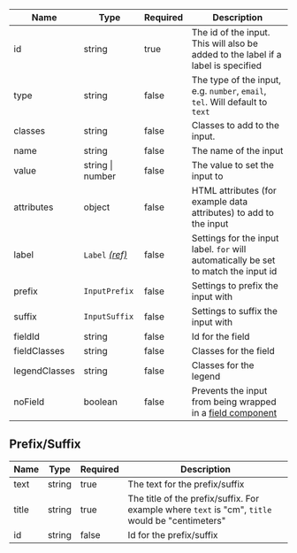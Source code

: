 | Name          | Type                                 | Required | Description                                                                         |
| ------------- | ------------------------------------ | -------- | ----------------------------------------------------------------------------------- |
| id            | string                               | true     | The id of the input. This will also be added to the label if a label is specified   |
| type          | string                               | false    | The type of the input, e.g. `number`, `email`, `tel`. Will default to `text`        |
| classes       | string                               | false    | Classes to add to the input.                                                        |
| name          | string                               | false    | The name of the input                                                               |
| value         | string &#124; number                 | false    | The value to set the input to                                                       |
| attributes    | object                               | false    | HTML attributes (for example data attributes) to add to the input                   |
| label         | `Label` [_(ref)_](/components/label) | false    | Settings for the input label. `for` will automatically be set to match the input id |
| prefix        | `InputPrefix`                        | false    | Settings to prefix the input with                                                   |
| suffix        | `InputSuffix`                        | false    | Settings to suffix the input with                                                   |
| fieldId       | string                               | false    | Id for the field                                                                    |
| fieldClasses  | string                               | false    | Classes for the field                                                               |
| legendClasses | string                               | false    | Classes for the legend                                                              |
| noField       | boolean                              | false    | Prevents the input from being wrapped in a [field component](/components/field)     |

## Prefix/Suffix

| Name  | Type   | Required | Description                                                                                      |
| ----- | ------ | -------- | ------------------------------------------------------------------------------------------------ |
| text  | string | true     | The text for the prefix/suffix                                                                   |
| title | string | true     | The title of the prefix/suffix. For example where `text` is "cm", `title` would be "centimeters" |
| id    | string | false    | Id for the prefix/suffix                                                                         |
